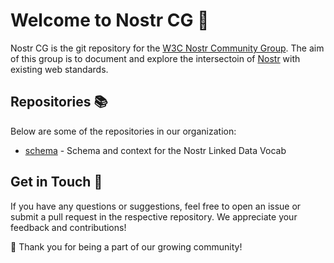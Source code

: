 # Welcome to Nostr CG 👋

Nostr CG is the git repository for the [W3C Nostr Community Group](https://www.w3.org/community/nostr/).  The aim of this group is to document and explore the intersectoin of [Nostr](https://github.com/nostr-protocol/nostr) with existing web standards.

## Repositories 📚

Below are some of the repositories in our organization:

- [schema](https://github.com/nostrcg/schema) - Schema and context for the Nostr Linked Data Vocab

## Get in Touch 📧

If you have any questions or suggestions, feel free to open an issue or submit a pull request in the respective repository. We appreciate your feedback and contributions!

🌱 Thank you for being a part of our growing community!
